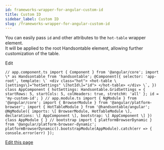 ```yaml
---
id: frameworks-wrapper-for-angular-custom-id
title: Custom ID
sidebar_label: Custom ID
slug: /frameworks-wrapper-for-angular-custom-id
---
```


You can easily pass `id` and other attributes to the `hot-table` wrapper element.  
It will be applied to the root Handsontable element, allowing further customization of the table.

<app-root></app-root>

Edit

```
// app.component.ts import { Component } from '@angular/core'; import \* as Handsontable from 'handsontable'; @Component({ selector: 'app-root', template: \` <div class="hot"> <hot-table \[settings\]="hotSettings" \[hotId\]="id"> </hot-table> </div> \`, }) class AppComponent { hotSettings: Handsontable.GridSettings = { startRows: 5, startCols: 5, colHeaders: true, stretchH: 'all' }; id = 'my-custom-id'; } // app.module.ts import { NgModule } from '@angular/core'; import { BrowserModule } from '@angular/platform-browser'; import { HotTableModule } from '@handsontable/angular'; @NgModule({ imports: \[ BrowserModule, HotTableModule \], declarations: \[ AppComponent \], bootstrap: \[ AppComponent \] }) class AppModule { } // bootstrap import { platformBrowserDynamic } from '@angular/platform-browser-dynamic'; platformBrowserDynamic().bootstrapModule(AppModule).catch(err => { console.error(err) });
```

[Edit this page](https://github.com/handsontable/docs/edit/8.2.0/tutorials/wrapper-for-angular-examples.html)
